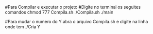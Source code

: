 #Para Compilar e executar o projeto
#Digite no terminal os seguites comandos
chmod 777 Compila.sh
./Compila.sh
./main

#Para mudar o numero do Y abra o arquivo Compila.sh e digite na linha onde tem ./Cria Y
